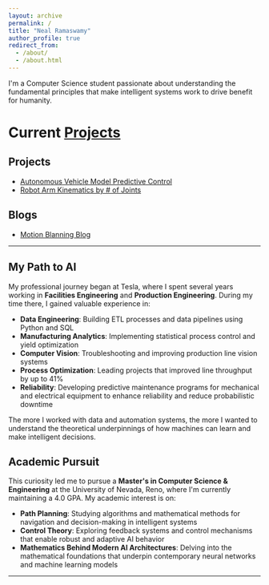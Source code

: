 ```yaml
---
layout: archive
permalink: /
title: "Neal Ramaswamy"
author_profile: true
redirect_from: 
  - /about/
  - /about.html
---
```


I'm a Computer Science student passionate about understanding the fundamental principles that make intelligent systems work to drive benefit for humanity.


# Current [Projects](/projects/)

## Projects
<!--- [Semi-truck AV](/posts/2025/10/semi-truck-av/) -->
- [Autonomous Vehicle Model Predictive Control](/posts/2025/09/mpc-demo)
- [Robot Arm Kinematics by # of Joints](/posts/2025/10/robot-arm-fk-ik/)

## Blogs
- [Motion Blanning Blog](/motion-planning/)
<!--- [Schoolwork Blog](/schoolwork/) -->



------------------------------------------------------

## My Path to AI

My professional journey began at Tesla, where I spent several years working in **Facilities Engineering** and **Production Engineering**. During my time there, I gained valuable experience in:

- **Data Engineering**: Building ETL processes and data pipelines using Python and SQL
- **Manufacturing Analytics**: Implementing statistical process control and yield optimization
- **Computer Vision**: Troubleshooting and improving production line vision systems
- **Process Optimization**: Leading projects that improved line throughput by up to 41%
- **Reliability**: Developing predictive maintenance programs for mechanical and electrical equipment to enhance reliability and reduce probabilistic downtime

The more I worked with data and automation systems, the more I wanted to understand the theoretical underpinnings of how machines can learn and make intelligent decisions.

## Academic Pursuit

This curiosity led me to pursue a **Master's in Computer Science & Engineering** at the University of Nevada, Reno, where I'm currently maintaining a 4.0 GPA. My academic interest is on:

- **Path Planning**: Studying algorithms and mathematical methods for navigation and decision-making in intelligent systems
- **Control Theory**: Exploring feedback systems and control mechanisms that enable robust and adaptive AI behavior
- **Mathematics Behind Modern AI Architectures**: Delving into the mathematical foundations that underpin contemporary neural networks and machine learning models

---

